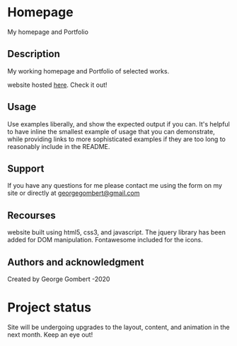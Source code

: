 # Homepage
My homepage and Portfolio

## Description
My working homepage and Portfolio of selected works. 

website hosted [here](https://georgegombert.github.io/Homepage/). Check it out!

## Usage
Use examples liberally, and show the expected output if you can. It's helpful to have inline the smallest example of usage that you can demonstrate, while providing links to more sophisticated examples if they are too long to reasonably include in the README.

## Support
If you have any questions for me please contact me using the form on my site or directly at georgegombert@gmail.com

## Recourses
website built using html5, css3, and javascript. The jquery library has been added for DOM manipulation. Fontawesome included for the icons.

## Authors and acknowledgment
Created by George Gombert -2020

# Project status
Site will be undergoing upgrades to the layout, content, and animation in the next month. Keep an eye out!